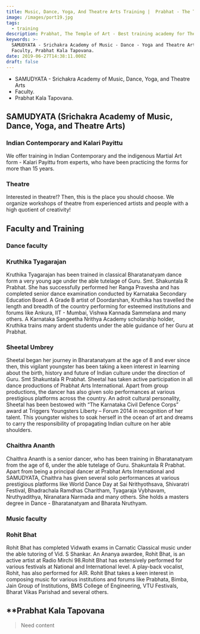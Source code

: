 ```yaml
---
title: Music, Dance, Yoga, And Theatre Arts Training |  Prabhat - The Temple of Art
image: /images/port19.jpg
tags:
  - training
description: Prabhat, The Temple of Art - Best training academy for Theatre Arts, Music, Dance and Yoga in Bangalore.
keywords: >-
  SAMUDYATA - Srichakra Academy of Music - Dance - Yoga and Theatre Arts,
  Faculty, Prabhat Kala Tapovana.
date: 2019-06-27T14:38:11.000Z
draft: false
---
```


* SAMUDYATA - Srichakra Academy of Music, Dance, Yoga, and Theatre Arts
* Faculty.
* Prabhat Kala Tapovana.
<!--more-->

## SAMUDYATA (Srichakra Academy of Music, Dance, Yoga, and Theatre Arts)

### Indian Contemporary and Kalari Payittu

We offer training in Indian Contemporary and the indigenous Martial Art form - Kalari Payittu from experts, who have been practicing the forms for more than 15 years.  

### Theatre

Interested in theatre!? Then, this is the place you should choose. We organize workshops of theatre from experienced artists and people with a high quotient of creativity!

## Faculty and Training

### Dance faculty

### Kruthika Tyagarajan

Kruthika Tyagarajan has been trained in classical Bharatanatyam dance form a very young age under the able tutelage of Guru. Smt. Shakuntala R Prabhat. She has successfully performed her Ranga Pravesha and has completed senior dance examination conducted by Karnataka Secondary Education Board. A Grade B artist of Doordarshan, Kruthika has travelled the length and breadth of the country performing for esteemed institutions and forums like Ankura, IIT - Mumbai, Vishwa Kannada Sammelana and many others. A Karnataka Sangeetha Nrithya Academy scholarship holder, Kruthika trains many ardent students under the able guidance of her Guru at Prabhat.

### Sheetal Umbrey

Sheetal began her journey in Bharatanatyam at the age of 8 and ever since then, this vigilant youngster has been taking a keen interest in learning about the birth, history and future of Indian culture under the direction of Guru. Smt Shakuntala R Prabhat. Sheetal has taken active participation in all dance productions of Prabhat Arts International. Apart from group productions, the dancer has also given solo performances at various prestigious platforms across the country. An adroit cultural personality, Sheetal has been bestowed with “The Karnataka Civil Defence Corps” award at Triggers Youngsters Liberty – Forum 2014 in recognition of her talent. This youngster wishes to soak herself in the ocean of art and dreams to carry the responsibility of propagating Indian culture on her able shoulders.

### Chaithra Ananth

Chaithra Ananth is a senior dancer, who has been training in Bharatanatyam from the age of 6, under the able tutelage of Guru. Shakuntala R Prabhat. Apart from being a principal dancer at Prabhat Arts International and SAMUDYATA, Chaithra has given several solo performances at various prestigious platforms like World Dance Day at Sai Nrithyothsava, Shivaratri Festival, Bhadrachala Ramdhas Charitham, Tyagaraja Vybhavam, Nruthyadithya, Niranatara Narmada and many others. She holds a masters degree in Dance - Bharatanatyam and Bharata Nruthyam. 

### **Music faculty**

### Rohit Bhat

Rohit Bhat has completed Vidwath exams in Carnatic Classical music under the able tutoring of Vid. S Shankar. An Ananya awardee, Rohit Bhat, is an active artist at Radio Mirchi 98.Rohit Bhat has extensively performed for various festivals at National and International level. A play-back vocalist, Rohit, has also performed for AIR. Rohit Bhat takes a keen interest in composing music for various institutions and forums like Prabhata, Bimba, Jain Group of Institutions, BMS College of Engineering, VTU Festivals, Bharat Vikas Parishad and several others.

## **Prabhat Kala Tapovana

> Need content
